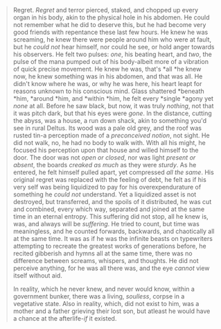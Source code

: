 > Regret. *Regret* and terror pierced, staked, and chopped up every organ in his body, akin to the physical hole in his abdomen. He could not remember what he did to deserve this, but he had become very good friends with repentance these last few hours. He knew he was screaming, he knew there were people around him who were at fault, but he *could not* hear himself, nor could he see, or hold anger towards his observers. He felt two pulses: *one*, his beating heart, and *two*, the pulse of the mana pumped out of his body-albeit more of a vibration of quick precise movement. 
> He knew he was, that's *all *he knew now, he knew something was in his abdomen, and that was all. He didn't know where he was, or why he was here, his heart leapt for reasons unknown to his conscious mind. Glass shattered *beneath *him, *around *him, and *within *him, he felt every *single *agony yet *none* at all. Before he saw black, but now, it was truly *nothing*, not that it was pitch dark, but that his eyes were *gone*. In the distance, cutting the abyss, was a house, a run down shack, akin to something you'd see in rural Deltus. Its wood was a pale old grey, and the roof was rusted tin-a perception made of a *preconceived notion*, not sight. He did not walk, no, he had no body to walk with. With all his might, he focused his perception upon that house and willed himself to the door.  The door was not *open or closed*, nor was light *present or absent*, the boards *creaked as much* as they were *sturdy*.
> As he entered, he felt himself pulled apart, yet compressed *all the same*. His original regret was replaced with the feeling of debt, he felt as if his very self was being liquidized to pay for his overexpendurature of something he *could not* understand. Yet a liquidized asset is not destroyed, but transferred, and the spoils of it distributed, he was cut and combined, every which way, separated and joined at the same time in an eternal entropy.
> This suffering did not stop, all he knew is, was, and always will be *suffering*. He tried to count, but time was meaningless, and he counted forwards, backwards, and chaotically all at the same time. It was as if he was the infinite beasts on typewriters attempting to recreate the greatest works of generations before, he recited gibberish and hymns all at the same time, there was no difference between screams, whispers, and thoughts. He did not perceive anything, for he was all there was, and the eye *cannot* view itself without aid.
> 
> In reality, which he never knew, and never would know, within a government bunker, there was a living, *soulless*, corpse in a vegetative state. Also in reality, which, did not exist to him, was a mother and a father grieving their lost son, but atleast he would have a chance at the afterlife-*if* it existed.
